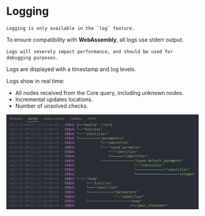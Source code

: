 # Logging

```admonish
Logging is only available in the `log` feature.
```

To ensure compatibility with **WebAssembly**, all logs use stderr output.

```admonish warning
Logs will severely impact performance, and should be used for debugging purposes.
```

Logs are displayed with a timestamp and log levels.

Logs show in real time:
 - All nodes received from the Core query, including unknown nodes.
 - Incremental updates locations.
 - Number of unsolved checks.

<img src="https://raw.githubusercontent.com/adclz/auto-lsp/refs/heads/main/assets/logs.png">
